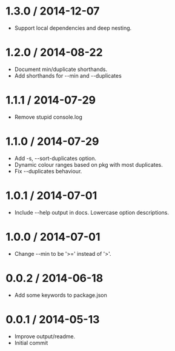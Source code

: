 
1.3.0 / 2014-12-07
==================

 * Support local dependencies and deep nesting.

1.2.0 / 2014-08-22
==================

 * Document min/duplicate shorthands.
 * Add shorthands for --min and --duplicates

1.1.1 / 2014-07-29
==================

 * Remove stupid console.log

1.1.0 / 2014-07-29
==================

 * Add -s, --sort-duplicates option.
 * Dynamic colour ranges based on pkg with most duplicates.
 * Fix --duplicates behaviour.

1.0.1 / 2014-07-01
==================

 * Include --help output in docs. Lowercase option descriptions.

1.0.0 / 2014-07-01
==================

 * Change --min to be '>=' instead of '>'.

0.0.2 / 2014-06-18
==================

 * Add some keywords to package.json

0.0.1 / 2014-05-13
==================

 * Improve output/readme.
 * Initial commit
